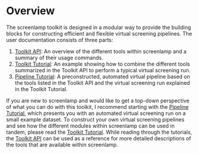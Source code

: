 # Overview

The screenlamp toolkit is designed in a modular way to provide the building blocks for constructing efficient and flexible virtual screening pipelines. The user documentation consists of three parts:

1. [Toolkit API](tools): An overview of the different tools within screenlamp and a summary of their usage commands.
2. [Toolkit Tutorial](tools-tutorial-1): An example showing how to combine the different tools summarized in the Toolkit API to perform a typical virtual screening run.
3. [Pipeline Tutorial](pipeline-tutorial-1): A preconstructed, automated virtual pipeline based on the tools listed in the Toolkit API and the virtual screening run explained in the Toolkit Tutorial. 

If you are new to screenlamp and would like to get a top-down perspective of what you can do with this toolkit, I recommend starting with the [Pipeline Tutorial](), which presents you with an automated virtual screening run on a small example dataset. To construct your own virtual screening pipelines and see how the different modules within screenlamp can be used in tandem, please read the [Toolkit Tutorial](). While reading through the tutorials, the [Toolkit API]() can be used as a reference for more detailed descriptions of the tools that are available within screenlamp.